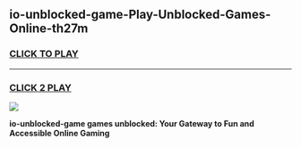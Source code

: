 
## io-unblocked-game-Play-Unblocked-Games-Online-th27m
<h3>
<a href="https://premium76.site?title=io-unblocked-game&ref=25A">CLICK TO PLAY</a></h3>
<hr>

<h3>
<a href="https://premium76.site?title=io-unblocked-game&ref=25A">CLICK 2 PLAY</a>
  
</h3>

<a href="https://premium76.site?title=io-unblocked-game&ref=25A"><img src="https://clearcache.store/games.png"></a>


**io-unblocked-game games unblocked: Your Gateway to Fun and Accessible Online Gaming**
